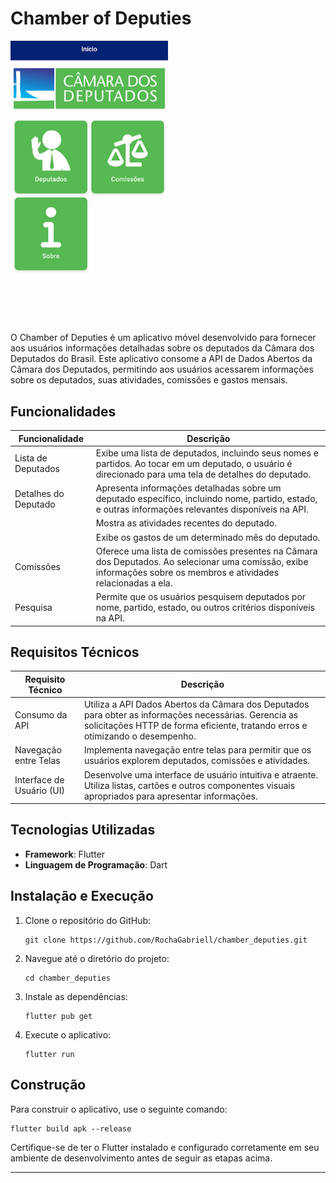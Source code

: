 # Chamber of Deputies

[<img src="https://github.com/RochaGabriell/chamber_deputies/raw/main/.github/Screenshot_chamber_deputies.jpg" width="50%">](https://youtu.be/bh5vabDTs1c "App Flutter")

O Chamber of Deputies é um aplicativo móvel desenvolvido para fornecer aos usuários informações detalhadas sobre os deputados da Câmara dos Deputados do Brasil. Este aplicativo consome a API de Dados Abertos da Câmara dos Deputados, permitindo aos usuários acessarem informações sobre os deputados, suas atividades, comissões e gastos mensais.

## Funcionalidades

| Funcionalidade           | Descrição                                                                                                                                                                  |
|--------------------------|----------------------------------------------------------------------------------------------------------------------------------------------------------------------------|
| Lista de Deputados       | Exibe uma lista de deputados, incluindo seus nomes e partidos. Ao tocar em um deputado, o usuário é direcionado para uma tela de detalhes do deputado.                |
| Detalhes do Deputado     | Apresenta informações detalhadas sobre um deputado específico, incluindo nome, partido, estado, e outras informações relevantes disponíveis na API.                       |
|                          | Mostra as atividades recentes do deputado.                                                                                                                                |
|                          | Exibe os gastos de um determinado mês do deputado.                                                                                                                        |
| Comissões                | Oferece uma lista de comissões presentes na Câmara dos Deputados. Ao selecionar uma comissão, exibe informações sobre os membros e atividades relacionadas a ela.       |
| Pesquisa                 | Permite que os usuários pesquisem deputados por nome, partido, estado, ou outros critérios disponíveis na API.                                                              |

## Requisitos Técnicos

| Requisito Técnico        | Descrição                                                                                                                                                                                                                                                                                             |
|--------------------------|-------------------------------------------------------------------------------------------------------------------------------------------------------------------------------------------------------------------------------------------------------------------------------------------------------|
| Consumo da API           | Utiliza a API Dados Abertos da Câmara dos Deputados para obter as informações necessárias. Gerencia as solicitações HTTP de forma eficiente, tratando erros e otimizando o desempenho.                                                                                                            |
| Navegação entre Telas    | Implementa navegação entre telas para permitir que os usuários explorem deputados, comissões e atividades.                                                                                                                                                                                            |
| Interface de Usuário (UI)| Desenvolve uma interface de usuário intuitiva e atraente. Utiliza listas, cartões e outros componentes visuais apropriados para apresentar informações.                                                                                                                                           |


## Tecnologias Utilizadas

- **Framework**: Flutter
- **Linguagem de Programação**: Dart

## Instalação e Execução

1. Clone o repositório do GitHub:
    ```
    git clone https://github.com/RochaGabriell/chamber_deputies.git
    ```
2. Navegue até o diretório do projeto:
    ```
    cd chamber_deputies
    ```
3. Instale as dependências:
    ```
    flutter pub get
    ```
4. Execute o aplicativo:
    ```
    flutter run
    ```

## Construção
Para construir o aplicativo, use o seguinte comando:

```
flutter build apk --release
```


Certifique-se de ter o Flutter instalado e configurado corretamente em seu ambiente de desenvolvimento antes de seguir as etapas acima.

--- 